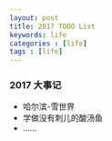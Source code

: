 ```yaml
---
layout: post
title: 2017 TODO List
keywords: life 
categories : [life]
tags : [life]
---
```


### 2017 大事记

* 哈尔滨-雪世界
* 学做没有刺儿的酸汤鱼
* ......